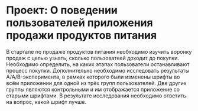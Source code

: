 # Проект: О поведении пользователей приложения продажи продуктов питания

В стартапе по продаже продуктов питания необходимо изучить воронку продаж с целью узнать, сколько пользоватеей доходит до покупки. Необходимо определить, на каких этапах пользователи останавливают процесс покупки. Дополнительно необходимо исследовать результаты A/A/B-эксперимента, в рамках которого были изменены шрифты во всём приложении для одной из трёх групп пользователей. Две других группы являются контрольными и им отображается приложение со старыми шрифтами. В результате исследования необходимо ответить на вопрос, какой шрифт лучше.
